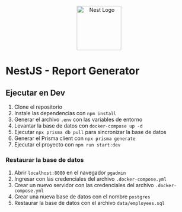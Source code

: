 <p align="center">
  <a href="http://nestjs.com/" target="blank"><img src="https://nestjs.com/img/logo-small.svg" width="120" alt="Nest Logo" /></a>
</p>

# NestJS - Report Generator

## Ejecutar en Dev
1. Clone el repositorio
2. Instale las dependencias con `npm install`
3. Generar el archivo `.env` con las variables de entorno
4. Levantar la base de datos con `docker-compose up -d`
5. Ejecutar `npx prisma db pull` para sincronizar la base de datos
6. Generar el Prisma client con `npx prisma generate`
7. Ejecutar el proyecto con `npm run start:dev`

### Restaurar la base de datos 
1. Abrir `localhost:8080` en el navegador `pgadmin`
2. Ingresar con las credenciales del archivo `.docker-compose.yml`
3. Crear un nuevo servidor con las credenciales del archivo `.docker-compose.yml`
4. Crear una nueva base de datos con el nombre `postgres`
5. Restaurar la base de datos con el archivo `data/employees.sql`
